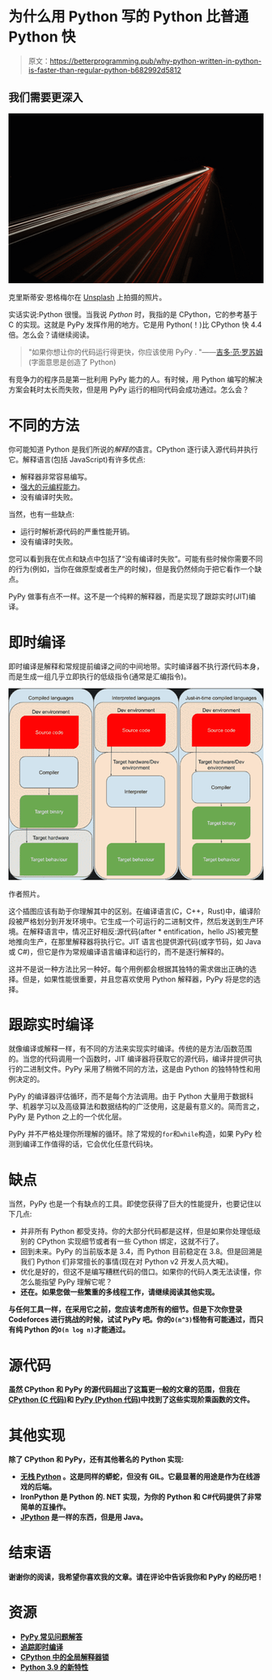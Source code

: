 # 为什么用 Python 写的 Python 比普通 Python 快

> 原文：<https://betterprogramming.pub/why-python-written-in-python-is-faster-than-regular-python-b682992d5812>

## 我们需要更深入

![](img/98d36a66b7ea5960a7d6f693cee7f599.png)

克里斯蒂安·恩格梅尔在 [Unsplash](https://unsplash.com?utm_source=medium&utm_medium=referral) 上拍摄的照片。

实话实说:Python 很慢。当我说 *Python* 时，我指的是 CPython，它的参考基于 C 的实现。这就是 PyPy 发挥作用的地方。它是用 Python(！)比 CPython 快 4.4 倍。怎么会？请继续阅读。

> "如果你想让你的代码运行得更快，你应该使用 PyPy . "——[吉多·范·罗苏姆](https://www.pypy.org/)(字面意思是创造了 Python)

有竞争力的程序员是第一批利用 PyPy 能力的人。有时候，用 Python 编写的解决方案会耗时太长而失败，但是用 PyPy 运行的相同代码会成功通过。怎么会？

# 不同的方法

你可能知道 Python 是我们所说的*解释的*语言。CPython 逐行读入源代码并执行它。解释语言(包括 JavaScript)有许多优点:

*   解释器非常容易编写。
*   [强大的元编程能力](https://everyday.codes/python/abstract-classes-and-meta-classes-in-python/)。
*   没有编译时失败。

当然，也有一些缺点:

*   运行时解析源代码的严重性能开销。
*   没有编译时失败。

您可以看到我在优点和缺点中包括了“没有编译时失败”。可能有些时候你需要不同的行为(例如，当你在做原型或者生产的时候)，但是我仍然倾向于把它看作一个缺点。

PyPy 做事有点不一样。这不是一个纯粹的解释器，而是实现了跟踪实时(JIT)编译。

# 即时编译

即时编译是解释和常规提前编译之间的中间地带。实时编译器不执行源代码本身，而是生成一组几乎立即执行的低级指令(通常是汇编指令)。

![](img/2caf2b0b13e3dd8e71b3a27fa6b5e3b4.png)

作者照片。

这个插图应该有助于你理解其中的区别。在编译语言(C，C++，Rust)中，编译阶段被严格划分到开发环境中。它生成一个可运行的二进制文件，然后发送到生产环境。在解释语言中，情况正好相反:源代码(after * entification，hello JS)被完整地推向生产，在那里解释器将执行它。JIT 语言也提供源代码(或字节码，如 Java 或 C#)，但它是作为常规编译语言编译和运行的，而不是逐行解释的。

这并不是说一种方法比另一种好。每个用例都会根据其独特的需求做出正确的选择。但是，如果性能很重要，并且您喜欢使用 Python 解释器，PyPy 将是您的选择。

# 跟踪实时编译

就像编译或解释一样，有不同的方法来实现实时编译。传统的是方法/函数范围的。当您的代码调用一个函数时，JIT 编译器将获取它的源代码，编译并提供可执行的二进制文件。PyPy 采用了稍微不同的方法，这是由 Python 的独特特性和用例决定的。

PyPy 的编译器评估循环，而不是每个方法调用。由于 Python 大量用于数据科学、机器学习以及高级算法和数据结构的广泛使用，这是最有意义的。简而言之，PyPy 是 Python 之上的一个优化层。

PyPy 并不严格处理你所理解的循环。除了常规的`for`和`while`构造，如果 PyPy 检测到编译工作值得的话，它会优化任意代码块。

# 缺点

当然，PyPy 也是一个有缺点的工具。即使您获得了巨大的性能提升，也要记住以下几点:

*   并非所有 Python 都受支持。你的大部分代码都是这样，但是如果你处理低级别的 CPython 实现细节或者有一些 Cython 绑定，这就不行了。
*   回到未来。PyPy 的当前版本是 3.4，而 Python 目前稳定在 3.8。但是回溯是我们 Python 们非常擅长的事情(现在对 Python v2 开发人员大喊)。
*   优化是好的，但这不是编写糟糕代码的借口。如果你的代码人类无法读懂，你怎么能指望 PyPy 理解它呢？
*   **还在。如果您做一些繁重的多线程工作，请继续阅读其他实现。**

**与任何工具一样，在采用它之前，您应该考虑所有的细节。但是下次你登录 Codeforces 进行挑战的时候，试试 PyPy 吧。你的`O(n^3)`怪物有可能通过，而只有纯 Python 的`O(n log n)`才能通过。**

# **源代码**

**虽然 CPython 和 PyPy 的源代码超出了这篇更一般的文章的范围，但我在 [CPython (C 代码)](https://github.com/python/cpython/blob/master/Modules/mathmodule.c)和 [PyPy (Python 代码)](https://github.com/mozillazg/pypy/blob/50d6bf76ef1f93c234ab42d4dd4a3b974f9665d6/pypy/module/math/app_math.py)中找到了这些实现阶乘函数的文件。**

# **其他实现**

**除了 CPython 和 PyPy，还有其他著名的 Python 实现:**

*   **[无栈 Python](https://github.com/stackless-dev/stackless/wiki) 。这是同样的蟒蛇，但没有 GIL。它最显著的用途是作为在线游戏的后端。**
*   **IronPython 是 Python 的. NET 实现，为你的 Python 和 C#代码提供了非常简单的互操作。**
*   **[JPython](https://www.jython.org/) 是一样的东西，但是用 Java。**

# **结束语**

**谢谢你的阅读，我希望你喜欢我的文章。请在评论中告诉我你和 PyPy 的经历吧！**

# **资源**

*   **[PyPy 常见问题解答](https://doc.pypy.org/en/latest/faq.html)**
*   **[追踪即时编译](https://en.wikipedia.org/wiki/Tracing_just-in-time_compilation)**
*   **[CPython 中的全局解释器锁](https://wiki.python.org/moin/GlobalInterpreterLock)**
*   **[Python 3.9 的新特性](https://medium.com/better-programming/take-a-look-at-the-awesome-new-features-coming-in-python-3-9-8753c494de39)**